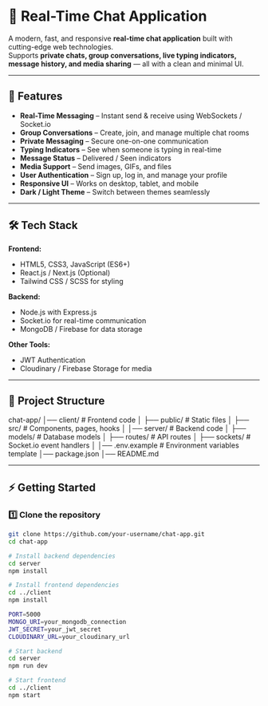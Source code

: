 # 💬 Real-Time Chat Application

A modern, fast, and responsive **real-time chat application** built with cutting-edge web technologies.  
Supports **private chats, group conversations, live typing indicators, message history, and media sharing** — all with a clean and minimal UI.

---

## 🚀 Features

- **Real-Time Messaging** – Instant send & receive using WebSockets / Socket.io  
- **Group Conversations** – Create, join, and manage multiple chat rooms  
- **Private Messaging** – Secure one-on-one communication  
- **Typing Indicators** – See when someone is typing in real-time  
- **Message Status** – Delivered / Seen indicators  
- **Media Support** – Send images, GIFs, and files  
- **User Authentication** – Sign up, log in, and manage your profile  
- **Responsive UI** – Works on desktop, tablet, and mobile  
- **Dark / Light Theme** – Switch between themes seamlessly  

---

## 🛠️ Tech Stack

**Frontend:**
- HTML5, CSS3, JavaScript (ES6+)
- React.js / Next.js (Optional)
- Tailwind CSS / SCSS for styling

**Backend:**
- Node.js with Express.js
- Socket.io for real-time communication
- MongoDB / Firebase for data storage

**Other Tools:**
- JWT Authentication
- Cloudinary / Firebase Storage for media

---

## 📂 Project Structure
chat-app/
│── client/ # Frontend code
│ ├── public/ # Static files
│ ├── src/ # Components, pages, hooks
│
│── server/ # Backend code
│ ├── models/ # Database models
│ ├── routes/ # API routes
│ ├── sockets/ # Socket.io event handlers
│
│── .env.example # Environment variables template
│── package.json
│── README.md


---

## ⚡ Getting Started

### 1️⃣ Clone the repository
```bash
git clone https://github.com/your-username/chat-app.git
cd chat-app

# Install backend dependencies
cd server
npm install

# Install frontend dependencies
cd ../client
npm install

PORT=5000
MONGO_URI=your_mongodb_connection
JWT_SECRET=your_jwt_secret
CLOUDINARY_URL=your_cloudinary_url

# Start backend
cd server
npm run dev

# Start frontend
cd ../client
npm start

